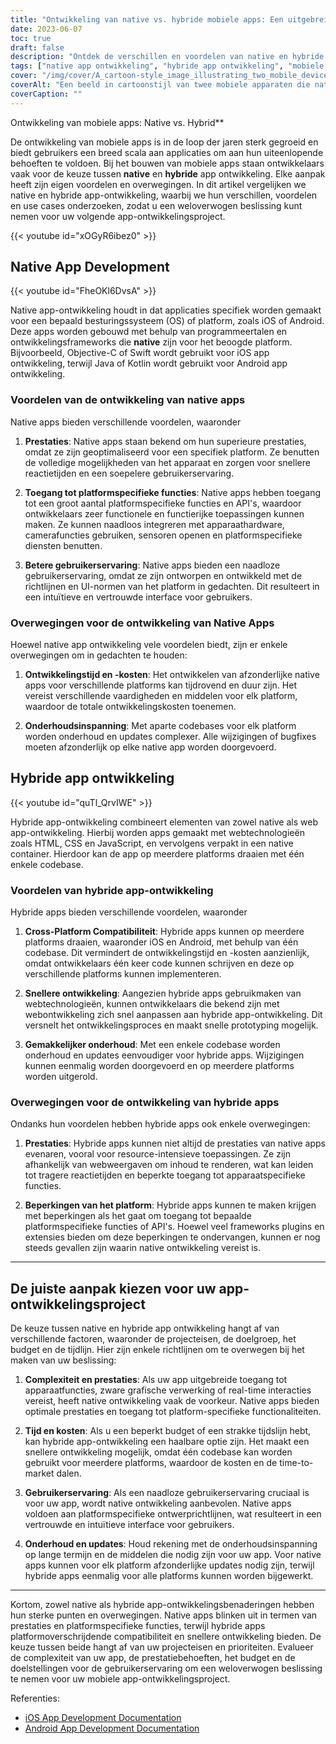 ```yaml
---
title: "Ontwikkeling van native vs. hybride mobiele apps: Een uitgebreide vergelijking"
date: 2023-06-07
toc: true
draft: false
description: "Ontdek de verschillen en voordelen van native en hybride app-ontwikkeling om een weloverwogen keuze te maken voor uw volgende project."
tags: ["native app ontwikkeling", "hybride app ontwikkeling", "mobiele app ontwikkeling", "app ontwikkeling vergelijken", "native vs. hybride", "app ontwikkeling benaderingen", "prestatie-optimalisatie", "platform-specifieke kenmerken", "gebruikerservaring", "ontwikkelingstijd", "ontwikkelingskosten", "onderhoudsinspanning", "platformoverschrijdende compatibiliteit", "snellere ontwikkeling", "eenvoudiger onderhoud", "app prestaties", "platformbeperkingen", "het kiezen van een app ontwikkeling aanpak", "mobiel app project", "richtlijnen voor app-ontwikkeling", "app ontwikkeling overwegingen", "app ontwikkeling beslissingen", "beste praktijken voor mobiele apps", "iOS app ontwikkeling", "Android app ontwikkeling", "overheidsvoorschriften", "app ontwikkelingsdocumentatie", "app ontwikkeling middelen", "markt voor mobiele apps", "app ontwikkeling trends"]
cover: "/img/cover/A_cartoon-style_image_illustrating_two_mobile_devices.png"
coverAlt: "Een beeld in cartoonstijl van twee mobiele apparaten die native en hybride apps voorstellen en naast elkaar staan, met een tekstballon die een gebruikersinterface-element weergeeft, en hun respectieve sterke punten en verschillen op een vriendelijke en aantrekkelijke manier symboliseert"
coverCaption: ""
---
```

 Ontwikkeling van mobiele apps: Native vs. Hybrid**

De ontwikkeling van mobiele apps is in de loop der jaren sterk gegroeid en biedt gebruikers een breed scala aan applicaties om aan hun uiteenlopende behoeften te voldoen. Bij het bouwen van mobiele apps staan ontwikkelaars vaak voor de keuze tussen **native** en **hybride** app ontwikkeling. Elke aanpak heeft zijn eigen voordelen en overwegingen. In dit artikel vergelijken we native en hybride app-ontwikkeling, waarbij we hun verschillen, voordelen en use cases onderzoeken, zodat u een weloverwogen beslissing kunt nemen voor uw volgende app-ontwikkelingsproject.

{{< youtube id="xOGyR6ibez0" >}}

## Native App Development

{{< youtube id="FheOKl6DvsA" >}}

Native app-ontwikkeling houdt in dat applicaties specifiek worden gemaakt voor een bepaald besturingssysteem (OS) of platform, zoals iOS of Android. Deze apps worden gebouwd met behulp van programmeertalen en ontwikkelingsframeworks die **native** zijn voor het beoogde platform. Bijvoorbeeld, Objective-C of Swift wordt gebruikt voor iOS app ontwikkeling, terwijl Java of Kotlin wordt gebruikt voor Android app ontwikkeling.

### Voordelen van de ontwikkeling van native apps

Native apps bieden verschillende voordelen, waaronder

1. **Prestaties**: Native apps staan bekend om hun superieure prestaties, omdat ze zijn geoptimaliseerd voor een specifiek platform. Ze benutten de volledige mogelijkheden van het apparaat en zorgen voor snellere reactietijden en een soepelere gebruikerservaring.

2. **Toegang tot platformspecifieke functies**: Native apps hebben toegang tot een groot aantal platformspecifieke functies en API's, waardoor ontwikkelaars zeer functionele en functierijke toepassingen kunnen maken. Ze kunnen naadloos integreren met apparaathardware, camerafuncties gebruiken, sensoren openen en platformspecifieke diensten benutten.

3. **Betere gebruikerservaring**: Native apps bieden een naadloze gebruikerservaring, omdat ze zijn ontworpen en ontwikkeld met de richtlijnen en UI-normen van het platform in gedachten. Dit resulteert in een intuïtieve en vertrouwde interface voor gebruikers.

### Overwegingen voor de ontwikkeling van Native Apps

Hoewel native app ontwikkeling vele voordelen biedt, zijn er enkele overwegingen om in gedachten te houden:

1. **Ontwikkelingstijd en -kosten**: Het ontwikkelen van afzonderlijke native apps voor verschillende platforms kan tijdrovend en duur zijn. Het vereist verschillende vaardigheden en middelen voor elk platform, waardoor de totale ontwikkelingskosten toenemen.

2. **Onderhoudsinspanning**: Met aparte codebases voor elk platform worden onderhoud en updates complexer. Alle wijzigingen of bugfixes moeten afzonderlijk op elke native app worden doorgevoerd.

## Hybride app ontwikkeling

{{< youtube id="quTl_QrvIWE" >}}

Hybride app-ontwikkeling combineert elementen van zowel native als web app-ontwikkeling. Hierbij worden apps gemaakt met webtechnologieën zoals HTML, CSS en JavaScript, en vervolgens verpakt in een native container. Hierdoor kan de app op meerdere platforms draaien met één enkele codebase.

### Voordelen van hybride app-ontwikkeling

Hybride apps bieden verschillende voordelen, waaronder

1. **Cross-Platform Compatibiliteit**: Hybride apps kunnen op meerdere platforms draaien, waaronder iOS en Android, met behulp van één codebase. Dit vermindert de ontwikkelingstijd en -kosten aanzienlijk, omdat ontwikkelaars één keer code kunnen schrijven en deze op verschillende platforms kunnen implementeren.

2. **Snellere ontwikkeling**: Aangezien hybride apps gebruikmaken van webtechnologieën, kunnen ontwikkelaars die bekend zijn met webontwikkeling zich snel aanpassen aan hybride app-ontwikkeling. Dit versnelt het ontwikkelingsproces en maakt snelle prototyping mogelijk.

3. **Gemakkelijker onderhoud**: Met een enkele codebase worden onderhoud en updates eenvoudiger voor hybride apps. Wijzigingen kunnen eenmalig worden doorgevoerd en op meerdere platforms worden uitgerold.

### Overwegingen voor de ontwikkeling van hybride apps

Ondanks hun voordelen hebben hybride apps ook enkele overwegingen:

1. **Prestaties**: Hybride apps kunnen niet altijd de prestaties van native apps evenaren, vooral voor resource-intensieve toepassingen. Ze zijn afhankelijk van webweergaven om inhoud te renderen, wat kan leiden tot tragere reactietijden en beperkte toegang tot apparaatspecifieke functies.

2. **Beperkingen van het platform**: Hybride apps kunnen te maken krijgen met beperkingen als het gaat om toegang tot bepaalde platformspecifieke functies of API's. Hoewel veel frameworks plugins en extensies bieden om deze beperkingen te ondervangen, kunnen er nog steeds gevallen zijn waarin native ontwikkeling vereist is.

______

## De juiste aanpak kiezen voor uw app-ontwikkelingsproject

De keuze tussen native en hybride app ontwikkeling hangt af van verschillende factoren, waaronder de projecteisen, de doelgroep, het budget en de tijdlijn. Hier zijn enkele richtlijnen om te overwegen bij het maken van uw beslissing:

1. **Complexiteit en prestaties**: Als uw app uitgebreide toegang tot apparaatfuncties, zware grafische verwerking of real-time interacties vereist, heeft native ontwikkeling vaak de voorkeur. Native apps bieden optimale prestaties en toegang tot platform-specifieke functionaliteiten.

2. **Tijd en kosten**: Als u een beperkt budget of een strakke tijdslijn hebt, kan hybride app-ontwikkeling een haalbare optie zijn. Het maakt een snellere ontwikkeling mogelijk, omdat één codebase kan worden gebruikt voor meerdere platforms, waardoor de kosten en de time-to-market dalen.

3. **Gebruikerservaring**: Als een naadloze gebruikerservaring cruciaal is voor uw app, wordt native ontwikkeling aanbevolen. Native apps voldoen aan platformspecifieke ontwerprichtlijnen, wat resulteert in een vertrouwde en intuïtieve interface voor gebruikers.

4. **Onderhoud en updates**: Houd rekening met de onderhoudsinspanning op lange termijn en de middelen die nodig zijn voor uw app. Voor native apps kunnen voor elk platform afzonderlijke updates nodig zijn, terwijl hybride apps eenmalig voor alle platforms kunnen worden bijgewerkt.

______

Kortom, zowel native als hybride app-ontwikkelingsbenaderingen hebben hun sterke punten en overwegingen. Native apps blinken uit in termen van prestaties en platformspecifieke functies, terwijl hybride apps platformoverschrijdende compatibiliteit en snellere ontwikkeling bieden. De keuze tussen beide hangt af van uw projecteisen en prioriteiten. Evalueer de complexiteit van uw app, de prestatiebehoeften, het budget en de doelstellingen voor de gebruikerservaring om een weloverwogen beslissing te nemen voor uw mobiele app-ontwikkelingsproject.

Referenties:
- [iOS App Development Documentation](https://developer.apple.com/documentation/)
- [Android App Development Documentation](https://developer.android.com/docs)